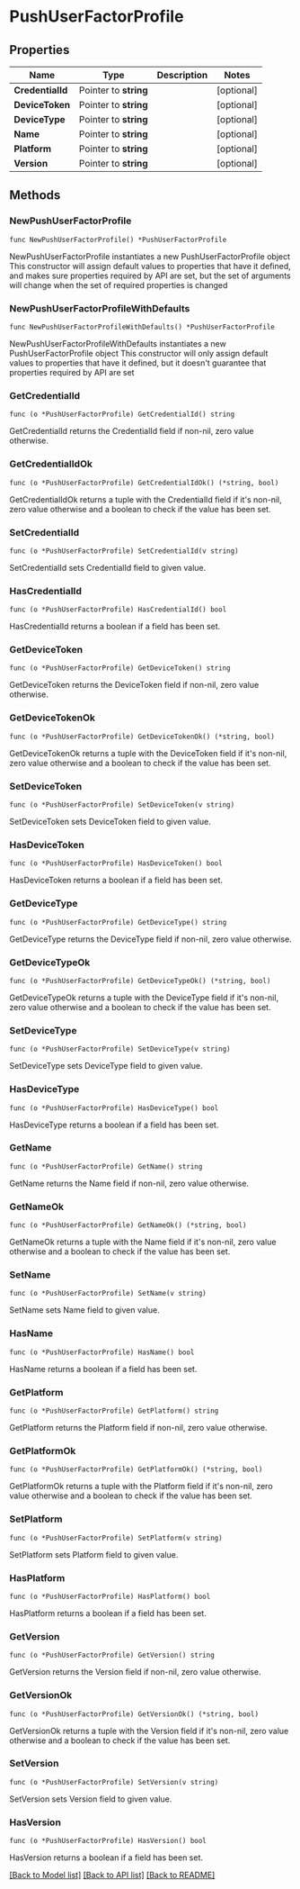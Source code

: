 # PushUserFactorProfile

## Properties

Name | Type | Description | Notes
------------ | ------------- | ------------- | -------------
**CredentialId** | Pointer to **string** |  | [optional] 
**DeviceToken** | Pointer to **string** |  | [optional] 
**DeviceType** | Pointer to **string** |  | [optional] 
**Name** | Pointer to **string** |  | [optional] 
**Platform** | Pointer to **string** |  | [optional] 
**Version** | Pointer to **string** |  | [optional] 

## Methods

### NewPushUserFactorProfile

`func NewPushUserFactorProfile() *PushUserFactorProfile`

NewPushUserFactorProfile instantiates a new PushUserFactorProfile object
This constructor will assign default values to properties that have it defined,
and makes sure properties required by API are set, but the set of arguments
will change when the set of required properties is changed

### NewPushUserFactorProfileWithDefaults

`func NewPushUserFactorProfileWithDefaults() *PushUserFactorProfile`

NewPushUserFactorProfileWithDefaults instantiates a new PushUserFactorProfile object
This constructor will only assign default values to properties that have it defined,
but it doesn't guarantee that properties required by API are set

### GetCredentialId

`func (o *PushUserFactorProfile) GetCredentialId() string`

GetCredentialId returns the CredentialId field if non-nil, zero value otherwise.

### GetCredentialIdOk

`func (o *PushUserFactorProfile) GetCredentialIdOk() (*string, bool)`

GetCredentialIdOk returns a tuple with the CredentialId field if it's non-nil, zero value otherwise
and a boolean to check if the value has been set.

### SetCredentialId

`func (o *PushUserFactorProfile) SetCredentialId(v string)`

SetCredentialId sets CredentialId field to given value.

### HasCredentialId

`func (o *PushUserFactorProfile) HasCredentialId() bool`

HasCredentialId returns a boolean if a field has been set.

### GetDeviceToken

`func (o *PushUserFactorProfile) GetDeviceToken() string`

GetDeviceToken returns the DeviceToken field if non-nil, zero value otherwise.

### GetDeviceTokenOk

`func (o *PushUserFactorProfile) GetDeviceTokenOk() (*string, bool)`

GetDeviceTokenOk returns a tuple with the DeviceToken field if it's non-nil, zero value otherwise
and a boolean to check if the value has been set.

### SetDeviceToken

`func (o *PushUserFactorProfile) SetDeviceToken(v string)`

SetDeviceToken sets DeviceToken field to given value.

### HasDeviceToken

`func (o *PushUserFactorProfile) HasDeviceToken() bool`

HasDeviceToken returns a boolean if a field has been set.

### GetDeviceType

`func (o *PushUserFactorProfile) GetDeviceType() string`

GetDeviceType returns the DeviceType field if non-nil, zero value otherwise.

### GetDeviceTypeOk

`func (o *PushUserFactorProfile) GetDeviceTypeOk() (*string, bool)`

GetDeviceTypeOk returns a tuple with the DeviceType field if it's non-nil, zero value otherwise
and a boolean to check if the value has been set.

### SetDeviceType

`func (o *PushUserFactorProfile) SetDeviceType(v string)`

SetDeviceType sets DeviceType field to given value.

### HasDeviceType

`func (o *PushUserFactorProfile) HasDeviceType() bool`

HasDeviceType returns a boolean if a field has been set.

### GetName

`func (o *PushUserFactorProfile) GetName() string`

GetName returns the Name field if non-nil, zero value otherwise.

### GetNameOk

`func (o *PushUserFactorProfile) GetNameOk() (*string, bool)`

GetNameOk returns a tuple with the Name field if it's non-nil, zero value otherwise
and a boolean to check if the value has been set.

### SetName

`func (o *PushUserFactorProfile) SetName(v string)`

SetName sets Name field to given value.

### HasName

`func (o *PushUserFactorProfile) HasName() bool`

HasName returns a boolean if a field has been set.

### GetPlatform

`func (o *PushUserFactorProfile) GetPlatform() string`

GetPlatform returns the Platform field if non-nil, zero value otherwise.

### GetPlatformOk

`func (o *PushUserFactorProfile) GetPlatformOk() (*string, bool)`

GetPlatformOk returns a tuple with the Platform field if it's non-nil, zero value otherwise
and a boolean to check if the value has been set.

### SetPlatform

`func (o *PushUserFactorProfile) SetPlatform(v string)`

SetPlatform sets Platform field to given value.

### HasPlatform

`func (o *PushUserFactorProfile) HasPlatform() bool`

HasPlatform returns a boolean if a field has been set.

### GetVersion

`func (o *PushUserFactorProfile) GetVersion() string`

GetVersion returns the Version field if non-nil, zero value otherwise.

### GetVersionOk

`func (o *PushUserFactorProfile) GetVersionOk() (*string, bool)`

GetVersionOk returns a tuple with the Version field if it's non-nil, zero value otherwise
and a boolean to check if the value has been set.

### SetVersion

`func (o *PushUserFactorProfile) SetVersion(v string)`

SetVersion sets Version field to given value.

### HasVersion

`func (o *PushUserFactorProfile) HasVersion() bool`

HasVersion returns a boolean if a field has been set.


[[Back to Model list]](../README.md#documentation-for-models) [[Back to API list]](../README.md#documentation-for-api-endpoints) [[Back to README]](../README.md)



